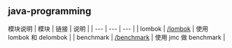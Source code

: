 ## java-programming

模块说明
|  模块   |  链接  |   说明  |
| --- | --- | --- |
|   lombok   |  [/lombok](/lombok)   |   使用 lombok 和 delombok  |
|   benchmark  | [/benchmark](/benchmark)    |  使用 jmc 做 benchmark   |
